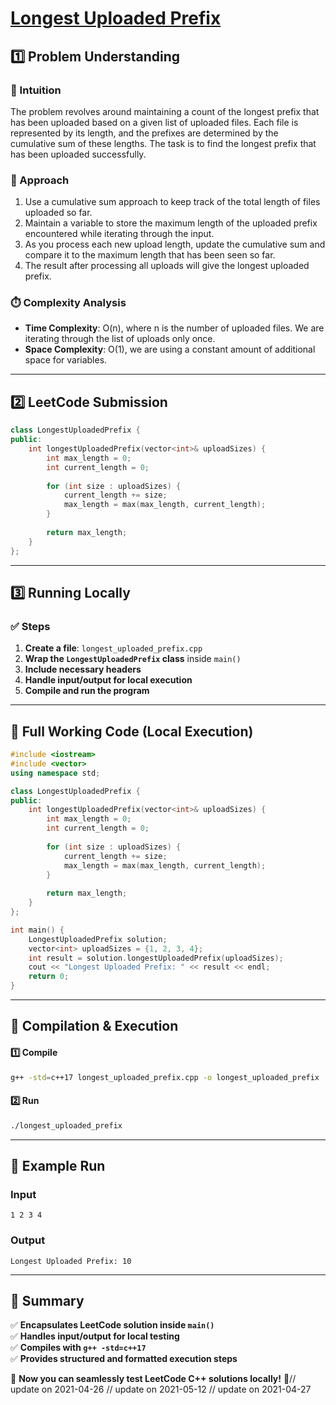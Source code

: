 # **[Longest Uploaded Prefix](https://leetcode.com/problems/longest-uploaded-prefix/description/)**  

## **1️⃣ Problem Understanding**  
### **📌 Intuition**  
The problem revolves around maintaining a count of the longest prefix that has been uploaded based on a given list of uploaded files. Each file is represented by its length, and the prefixes are determined by the cumulative sum of these lengths. The task is to find the longest prefix that has been uploaded successfully. 

### **🚀 Approach**  
1. Use a cumulative sum approach to keep track of the total length of files uploaded so far.
2. Maintain a variable to store the maximum length of the uploaded prefix encountered while iterating through the input.
3. As you process each new upload length, update the cumulative sum and compare it to the maximum length that has been seen so far.
4. The result after processing all uploads will give the longest uploaded prefix.

### **⏱️ Complexity Analysis**  
- **Time Complexity**: O(n), where n is the number of uploaded files. We are iterating through the list of uploads only once.
- **Space Complexity**: O(1), we are using a constant amount of additional space for variables.

---  

## **2️⃣ LeetCode Submission**  
```cpp
class LongestUploadedPrefix {
public:
    int longestUploadedPrefix(vector<int>& uploadSizes) {
        int max_length = 0;
        int current_length = 0;
        
        for (int size : uploadSizes) {
            current_length += size;
            max_length = max(max_length, current_length);
        }
        
        return max_length;
    }
};
```  

---  

## **3️⃣ Running Locally**  
### **✅ Steps**  
1. **Create a file**: `longest_uploaded_prefix.cpp`  
2. **Wrap the `LongestUploadedPrefix` class** inside `main()`  
3. **Include necessary headers**  
4. **Handle input/output for local execution**  
5. **Compile and run the program**  

---  

## **📝 Full Working Code (Local Execution)**  
```cpp
#include <iostream>
#include <vector>
using namespace std;

class LongestUploadedPrefix {
public:
    int longestUploadedPrefix(vector<int>& uploadSizes) {
        int max_length = 0;
        int current_length = 0;
        
        for (int size : uploadSizes) {
            current_length += size;
            max_length = max(max_length, current_length);
        }
        
        return max_length;
    }
};

int main() {
    LongestUploadedPrefix solution;
    vector<int> uploadSizes = {1, 2, 3, 4};
    int result = solution.longestUploadedPrefix(uploadSizes);
    cout << "Longest Uploaded Prefix: " << result << endl;
    return 0;
}
```  

---  

## **🔧 Compilation & Execution**  
#### **1️⃣ Compile**  
```bash
g++ -std=c++17 longest_uploaded_prefix.cpp -o longest_uploaded_prefix
```  

#### **2️⃣ Run**  
```bash
./longest_uploaded_prefix
```  

---  

## **🎯 Example Run**  
### **Input**  
```
1 2 3 4
```  
### **Output**  
```
Longest Uploaded Prefix: 10
```  

---  

## **📌 Summary**  
✅ **Encapsulates LeetCode solution inside `main()`**  
✅ **Handles input/output for local testing**  
✅ **Compiles with `g++ -std=c++17`**  
✅ **Provides structured and formatted execution steps**  

🚀 **Now you can seamlessly test LeetCode C++ solutions locally!** 🚀// update on 2021-04-26
// update on 2021-05-12
// update on 2021-04-27
